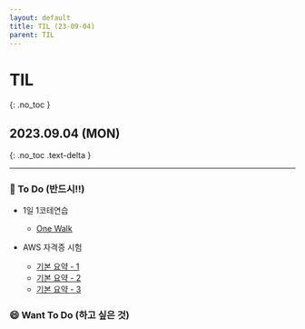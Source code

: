 ```yaml
---
layout: default
title: TIL (23-09-04)
parent: TIL
---
```


# TIL
{: .no_toc }

## 2023.09.04 (MON)
{: .no_toc .text-delta }

---

### 📔  To Do (반드시!!)

- 1일 1코테연습
    * [One Walk](https://hoooon22.github.io/docs/studies/codingtest/1day1coding/230830/)
    
- AWS 자격증 시험
    * [기본 요약 - 1](https://hoooon22.github.io/docs/studies/aws_saa/summary_1/)
    * [기본 요약 - 2](https://hoooon22.github.io/docs/studies/aws_saa/summary_2/)
    * [기본 요약 - 3](https://hoooon22.github.io/docs/studies/aws_saa/summary_3/)

### 😄  Want To Do (하고 싶은 것)


